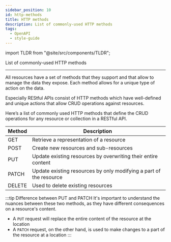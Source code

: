 ```yaml
---
sidebar_position: 10
id: http-methods
title: HTTP methods
description: List of commonly-used HTTP methods
tags:
  - OpenAPI
  - style-guide
---
```


import TLDR from "@site/src/components/TLDR";

<TLDR>

List of commonly-used HTTP methods

</TLDR>

---

All resources have a set of methods that they support and that allow to manage the data they expose.
Each method allows for a unique type of action on the data.

Especially REStful APIs consist of HTTP methods which have well-defined and unique actions
that allow CRUD operations against resources.

Here’s a list of commonly used HTTP methods
that define the CRUD operations for any resource or collection in a RESTful API.

| Method | Description |
| ------ | ---------- |
| GET    | Retrieve a representation of a resource                            |
| POST   | Create new resources and sub-resources                             |
| PUT    | Update existing resources by overwriting their entire content      |
| PATCH  | Update existing resources by only modifying a part of the resource |
| DELETE | Used to delete existing resources                                  |

:::tip Difference between PUT and PATCH
It's important to understand the nuances between these two methods, as they have different consequences on a resource's content.

- A `PUT` request will replace the entire content of the resource at the location
- A `PATCH` request, on the other hand, is used to make changes to a part of the resource at a location
:::
